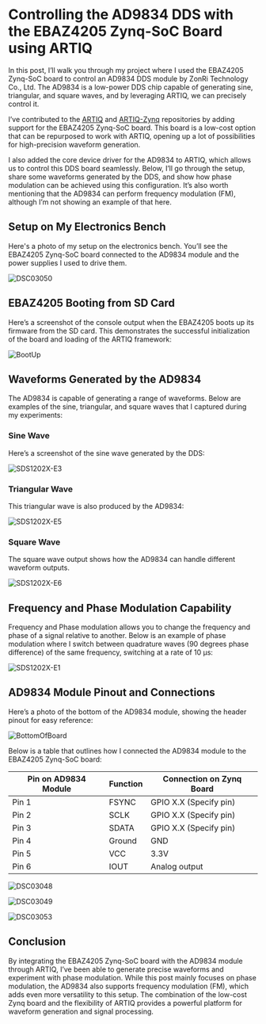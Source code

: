 # Controlling the AD9834 DDS with the EBAZ4205 Zynq-SoC Board using ARTIQ

In this post, I’ll walk you through my project where I used the EBAZ4205 Zynq-SoC board to control an AD9834 DDS module by ZonRi Technology Co., Ltd. The AD9834 is a low-power DDS chip capable of generating sine, triangular, and square waves, and by leveraging ARTIQ, we can precisely control it.

I’ve contributed to the [ARTIQ](https://github.com/m-labs/artiq) and [ARTIQ-Zynq](https://git.m-labs.hk/M-Labs/artiq-zynq) repositories by adding support for the EBAZ4205 Zynq-SoC board. This board is a low-cost option that can be repurposed to work with ARTIQ, opening up a lot of possibilities for high-precision waveform generation.

I also added the core device driver for the AD9834 to ARTIQ, which allows us to control this DDS board seamlessly. Below, I’ll go through the setup, share some waveforms generated by the DDS, and show how phase modulation can be achieved using this configuration. It’s also worth mentioning that the AD9834 can perform frequency modulation (FM), although I’m not showing an example of that here.

## Setup on My Electronics Bench

Here's a photo of my setup on the electronics bench. You’ll see the EBAZ4205 Zynq-SoC board connected to the AD9834 module and the power supplies I used to drive them.

![DSC03050](https://github.com/user-attachments/assets/731a3ca4-46eb-4a72-a98b-ae641e66b203)

## EBAZ4205 Booting from SD Card

Here’s a screenshot of the console output when the EBAZ4205 boots up its firmware from the SD card. This demonstrates the successful initialization of the board and loading of the ARTIQ framework:

![BootUp](https://github.com/user-attachments/assets/fa79df3e-303f-4b0e-babc-837fd266dabc)

## Waveforms Generated by the AD9834

The AD9834 is capable of generating a range of waveforms. Below are examples of the sine, triangular, and square waves that I captured during my experiments:

### Sine Wave

Here’s a screenshot of the sine wave generated by the DDS:

![SDS1202X-E3](https://github.com/user-attachments/assets/26326387-156b-4368-b20c-cea7fa240559)

### Triangular Wave

This triangular wave is also produced by the AD9834:

![SDS1202X-E5](https://github.com/user-attachments/assets/14d5e6e9-405f-4e00-810d-8764c432c7ca)

### Square Wave

The square wave output shows how the AD9834 can handle different waveform outputs.

![SDS1202X-E6](https://github.com/user-attachments/assets/227c06e5-7a0a-41b3-8f96-4f39e641268c)

## Frequency and Phase Modulation Capability

Frequency and Phase modulation allows you to change the frequency and phase of a signal relative to another. Below is an example of phase modulation where I switch between quadrature waves (90 degrees phase difference) of the same frequency, switching at a rate of 10 µs:

![SDS1202X-E1](https://github.com/user-attachments/assets/0f5f61bd-4b4f-4620-9fb1-222c1978b1f8)

## AD9834 Module Pinout and Connections

Here’s a photo of the bottom of the AD9834 module, showing the header pinout for easy reference:

![BottomOfBoard](https://github.com/user-attachments/assets/c4724b66-1a81-43e4-95e1-4b1b6dbaf2ea)

Below is a table that outlines how I connected the AD9834 module to the EBAZ4205 Zynq-SoC board:

| **Pin on AD9834 Module** | **Function**        | **Connection on Zynq Board**   |
|--------------------------|---------------------|--------------------------------|
| Pin 1                    | FSYNC               | GPIO X.X (Specify pin)         |
| Pin 2                    | SCLK                | GPIO X.X (Specify pin)         |
| Pin 3                    | SDATA               | GPIO X.X (Specify pin)         |
| Pin 4                    | Ground              | GND                           |
| Pin 5                    | VCC                 | 3.3V                          |
| Pin 6                    | IOUT                | Analog output                  |

![DSC03048](https://github.com/user-attachments/assets/7a002b01-3c96-41d3-b9a4-e25563e07b14)

![DSC03049](https://github.com/user-attachments/assets/98e24dab-bcec-4c63-b437-835fa0fcd75c)

![DSC03053](https://github.com/user-attachments/assets/dfe61ac3-742d-4398-aecf-7c9b6ac7c437)

## Conclusion

By integrating the EBAZ4205 Zynq-SoC board with the AD9834 module through ARTIQ, I’ve been able to generate precise waveforms and experiment with phase modulation. While this post mainly focuses on phase modulation, the AD9834 also supports frequency modulation (FM), which adds even more versatility to this setup. The combination of the low-cost Zynq board and the flexibility of ARTIQ provides a powerful platform for waveform generation and signal processing.

